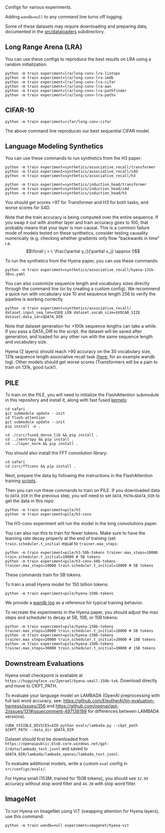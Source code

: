 Configs for various experiments.

Adding `wandb=null` to any command line turns off logging.

Some of these datasets may require downloading and preparing data, documented in the [src/dataloaders](./src/dataloaders/) subdirectory.

## Long Range Arena (LRA)

You can use these configs to reproduce the best results on LRA using a random initialization.

```
python -m train experiment=lra/long-conv-lra-listops
python -m train experiment=lra/long-conv-lra-imdb
python -m train experiment=lra/long-conv-lra-cifar
python -m train experiment=lra/long-conv-lra-aan
python -m train experiment=lra/long-conv-lra-pathfinder
python -m train experiment=lra/long-conv-lra-pathx
```

## CIFAR-10

```
python -m train experiment=cifar/long-conv-cifar
```

The above command line reproduces our best sequential CIFAR model.

## Language Modeling Synthetics

You can use these commands to run synthetics from the H3 paper:
```
python -m train experiment=synthetics/associative_recall/transformer
python -m train experiment=synthetics/associative_recall/s4d
python -m train experiment=synthetics/associative_recall/h3

python -m train experiment=synthetics/induction_head/transformer
python -m train experiment=synthetics/induction_head/s4d
python -m train experiment=synthetics/induction_head/h3
```

You should get scores >97 for Transformer and H3 for both tasks, and worse scores for S4D.

Note that the train accuracy is being computed over the entire sequence.
If you swap it out with another layer and train accuracy goes to 100, that probably means that your layer is non-causal. 
This is a common failure mode of models tested on these synthetics, consider testing causality numerically (e.g. checking whether gradients
only flow "backwards in time" i.e. 
$$\forall j > i: \frac{\partial y_i}{\partial x_j} \approx 0$$

To run the synthetics from the Hyena paper, you can use these commands:
```
python -m train experiment=synthetics/associative_recall/hyena-131k-30vs.yaml 
```
You can also customize sequence length and vocabulary sizes directly through the command line (or by creating a custom config).
We recommend a quick run with vocabulary size 10 and sequence length 256 to verify the pipeline is working correctly
```
python -m train experiment=synthetics/associative_recall/ dataset.input_seq_len=$SEQ_LEN dataset.vocab_size=$VOCAB_SIZE dataset.data_idr=$DATA_DIR
```
Note that dataset generation for >100k sequence lengths can take a while. If you pass a DATA_DIR to the script, the dataset will be saved after generation, and loaded for any other run with the same sequence length and vocabulary size.

Hyena (2 layers) should reach >90 accuracy on the 30 vocabulary size, 131k sequence length associative recall task ([here:](https://api.wandb.ai/links/zymrael/pnw1nckm) for an example wandb log). Other models should get worse scores (Transformers will be a pain to train on 131k, good luck!).


## PILE

To train on the PILE, you will need to initialize the FlashAttention submodule in this repository and install it, along with fast fused [kernels](https://github.com/HazyResearch/flash-attention/tree/main/training):
```
cd safari
git submodule update --init
cd flash-attention
git submodule update --init
pip install -e .

cd ./csrc/fused_dense_lib && pip install .
cd ../xentropy && pip install .
cd ../layer_norm && pip install .
```
You should also install the FFT convolution library:
```
cd safari
cd csrc/fftconv && pip install .
```

Next, prepare the data by following the instructions in the FlashAttention training [scripts](https://github.com/HazyResearch/flash-attention/blob/main/training/README.md).

Then you can run these commands to train on PILE.
If you downloaded data to `DATA_DIR` in the previous step, you will need to set `DATA_PATH=$DATA_DIR` to get the data in this repo.
```
python -m train experiment=pile/h3
python -m train experiment=pile/h3-conv
```
The H3-conv experiment will run the model in the long convolutions paper.

You can also run this to train for fewer tokens. Make sure to have the learning rate decay properly at the end of training (set `train.scheduler.t_initial` equal to `trainer.max_steps`:
```
python -m train experiment=pile/h3-50b-tokens trainer.max_steps=10000 train.scheduler.t_initial=10000 # 5B tokens
python -m train experiment=pile/h3-conv-50b-tokens trainer.max_steps=10000 train.scheduler.t_initial=10000 # 5B tokens
```
These commands train for 5B tokens.

To train a small Hyena model for 150 billion tokens:
```
python -m train experiment=pile/hyena-150b-tokens
```
We provide a [wandb log](https://api.wandb.ai/links/hazy-research/uzoya5mf) as a reference for typical training behavior.

To recreate the experiments in the Hyena paper, you should adjust the max steps and scheduler to decay at 5B, 10B, or 15B tokens:
```
python -m train experiment=pile/hyena-150b-tokens trainer.max_steps=10000 train.scheduler.t_initial=10000 # 5B tokens
python -m train experiment=pile/hyena-150b-tokens trainer.max_steps=20000 train.scheduler.t_initial=20000 # 10B tokens
python -m train experiment=pile/hyena-150b-tokens trainer.max_steps=30000 train.scheduler.t_initial=30000 # 15B tokens
```

## Downstream Evaluations

Hyena small checkpoint is available at `https://huggingface.co/Zymrael/hyena-small-150b-tok`.
Download directly and move to CKPT_PATH.

To evaluate your language model on LAMBADA (OpenAI preprocessing with full last word accuracy, see: https://github.com/EleutherAI/lm-evaluation-harness/issues/356 and https://github.com/openai/gpt-2/issues/131#issuecomment-497136199 for differences between LAMBADA versions).

```
CUDA_VISIBLE_DEVICES=$ID python evals/lambada.py --ckpt_path $CKPT_PATH --data_dir $DATA_DIR
```
Dataset should first be downloaded from `https://openaipublic.blob.core.windows.net/gpt-2/data/lambada_test.jsonl` and saved to `$DATA_DIR/lambada/lambada_openai/lambada_test.jsonl`.

To evaluate additional models, write a custom `eval` config in `src/configs/evals/`. 

For Hyena small (153M, trained for 150B tokens), you should see `32.95` accuracy without stop word filter and `44.30` with stop word filter.  

## ImageNet

To run Hyena on ImageNet using ViT (swapping attention for Hyena layers), use this command:

```
python -m train wandb=null experiment=imagenet/hyena-vit
```
